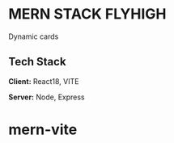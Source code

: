 # MERN STACK FLYHIGH

Dynamic cards

## Tech Stack

**Client:** React18, VITE

**Server:** Node, Express
# mern-vite
